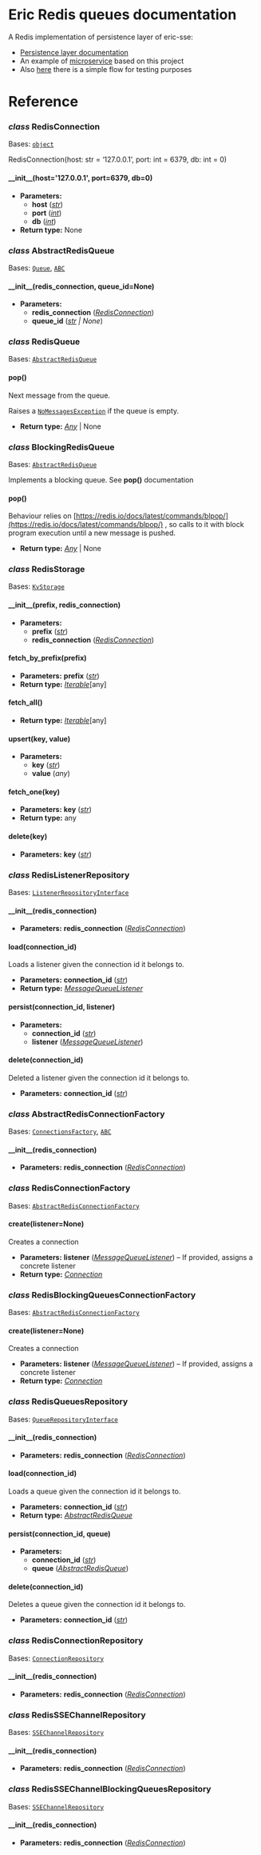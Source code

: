 # Eric Redis queues documentation

A Redis implementation of persistence layer of eric-sse:

* [Persistence layer documentation](https://laxertu.github.io/eric/persistence.html)
* An example of [microservice](https://pypi.org/project/eric-api/) based on this project
* Also [here](https://github.com/laxertu/eric-redis-queues/tree/master/e2e_tests) there is a simple flow for testing purposes

# Reference

### *class* RedisConnection

Bases: [`object`](https://docs.python.org/3/library/functions.html#object)

RedisConnection(host: str = ‘127.0.0.1’, port: int = 6379, db: int = 0)

#### \_\_init_\_(host='127.0.0.1', port=6379, db=0)

* **Parameters:**
  * **host** ([*str*](https://docs.python.org/3/library/stdtypes.html#str))
  * **port** ([*int*](https://docs.python.org/3/library/functions.html#int))
  * **db** ([*int*](https://docs.python.org/3/library/functions.html#int))
* **Return type:**
  None

### *class* AbstractRedisQueue

Bases: [`Queue`](https://laxertu.github.io/eric/channels.html#eric_sse.queues.Queue), [`ABC`](https://docs.python.org/3/library/abc.html#abc.ABC)

#### \_\_init_\_(redis_connection, queue_id=None)

* **Parameters:**
  * **redis_connection** ([*RedisConnection*](#eric_redis_queues.RedisConnection))
  * **queue_id** ([*str*](https://docs.python.org/3/library/stdtypes.html#str) *|* *None*)

### *class* RedisQueue

Bases: [`AbstractRedisQueue`](#eric_redis_queues.AbstractRedisQueue)

#### pop()

Next message from the queue.

Raises a [`NoMessagesException`](https://laxertu.github.io/eric/exceptions.html#eric_sse.exception.NoMessagesException) if the queue is empty.

* **Return type:**
  [*Any*](https://docs.python.org/3/library/typing.html#typing.Any) | None

### *class* BlockingRedisQueue

Bases: [`AbstractRedisQueue`](#eric_redis_queues.AbstractRedisQueue)

Implements a blocking queue. See **pop()** documentation

#### pop()

Behaviour relies on [https://redis.io/docs/latest/commands/blpop/](https://redis.io/docs/latest/commands/blpop/) , so calls to it with block program execution until a new message is pushed.

* **Return type:**
  [*Any*](https://docs.python.org/3/library/typing.html#typing.Any) | None

<a id="module-eric_redis_queues.repository"></a>

### *class* RedisStorage

Bases: [`KvStorage`](https://laxertu.github.io/eric/persistence.html#eric_sse.repository.KvStorage)

#### \_\_init_\_(prefix, redis_connection)

* **Parameters:**
  * **prefix** ([*str*](https://docs.python.org/3/library/stdtypes.html#str))
  * **redis_connection** ([*RedisConnection*](#eric_redis_queues.RedisConnection))

#### fetch_by_prefix(prefix)

* **Parameters:**
  **prefix** ([*str*](https://docs.python.org/3/library/stdtypes.html#str))
* **Return type:**
  [*Iterable*](https://docs.python.org/3/library/typing.html#typing.Iterable)[any]

#### fetch_all()

* **Return type:**
  [*Iterable*](https://docs.python.org/3/library/typing.html#typing.Iterable)[any]

#### upsert(key, value)

* **Parameters:**
  * **key** ([*str*](https://docs.python.org/3/library/stdtypes.html#str))
  * **value** (*any*)

#### fetch_one(key)

* **Parameters:**
  **key** ([*str*](https://docs.python.org/3/library/stdtypes.html#str))
* **Return type:**
  any

#### delete(key)

* **Parameters:**
  **key** ([*str*](https://docs.python.org/3/library/stdtypes.html#str))

### *class* RedisListenerRepository

Bases: [`ListenerRepositoryInterface`](https://laxertu.github.io/eric/persistence.html#eric_sse.interfaces.ListenerRepositoryInterface)

#### \_\_init_\_(redis_connection)

* **Parameters:**
  **redis_connection** ([*RedisConnection*](#eric_redis_queues.RedisConnection))

#### load(connection_id)

Loads a listener given the connection id it belongs to.

* **Parameters:**
  **connection_id** ([*str*](https://docs.python.org/3/library/stdtypes.html#str))
* **Return type:**
  [*MessageQueueListener*](https://laxertu.github.io/eric/channels.html#eric_sse.listener.MessageQueueListener)

#### persist(connection_id, listener)

* **Parameters:**
  * **connection_id** ([*str*](https://docs.python.org/3/library/stdtypes.html#str))
  * **listener** ([*MessageQueueListener*](https://laxertu.github.io/eric/channels.html#eric_sse.listener.MessageQueueListener))

#### delete(connection_id)

Deleted a listener given the connection id it belongs to.

* **Parameters:**
  **connection_id** ([*str*](https://docs.python.org/3/library/stdtypes.html#str))

### *class* AbstractRedisConnectionFactory

Bases: [`ConnectionsFactory`](https://laxertu.github.io/eric/channels.html#eric_sse.connection.ConnectionsFactory), [`ABC`](https://docs.python.org/3/library/abc.html#abc.ABC)

#### \_\_init_\_(redis_connection)

* **Parameters:**
  **redis_connection** ([*RedisConnection*](#eric_redis_queues.RedisConnection))

### *class* RedisConnectionFactory

Bases: [`AbstractRedisConnectionFactory`](#eric_redis_queues.repository.AbstractRedisConnectionFactory)

#### create(listener=None)

Creates a connection

* **Parameters:**
  **listener** ([*MessageQueueListener*](https://laxertu.github.io/eric/channels.html#eric_sse.listener.MessageQueueListener)) – If provided, assigns a concrete listener
* **Return type:**
  [*Connection*](https://laxertu.github.io/eric/channels.html#eric_sse.connection.Connection)

### *class* RedisBlockingQueuesConnectionFactory

Bases: [`AbstractRedisConnectionFactory`](#eric_redis_queues.repository.AbstractRedisConnectionFactory)

#### create(listener=None)

Creates a connection

* **Parameters:**
  **listener** ([*MessageQueueListener*](https://laxertu.github.io/eric/channels.html#eric_sse.listener.MessageQueueListener)) – If provided, assigns a concrete listener
* **Return type:**
  [*Connection*](https://laxertu.github.io/eric/channels.html#eric_sse.connection.Connection)

### *class* RedisQueuesRepository

Bases: [`QueueRepositoryInterface`](https://laxertu.github.io/eric/persistence.html#eric_sse.interfaces.QueueRepositoryInterface)

#### \_\_init_\_(redis_connection)

* **Parameters:**
  **redis_connection** ([*RedisConnection*](#eric_redis_queues.RedisConnection))

#### load(connection_id)

Loads a queue given the connection id it belongs to.

* **Parameters:**
  **connection_id** ([*str*](https://docs.python.org/3/library/stdtypes.html#str))
* **Return type:**
  [*AbstractRedisQueue*](#eric_redis_queues.AbstractRedisQueue)

#### persist(connection_id, queue)

* **Parameters:**
  * **connection_id** ([*str*](https://docs.python.org/3/library/stdtypes.html#str))
  * **queue** ([*AbstractRedisQueue*](#eric_redis_queues.AbstractRedisQueue))

#### delete(connection_id)

Deletes a queue given the connection id it belongs to.

* **Parameters:**
  **connection_id** ([*str*](https://docs.python.org/3/library/stdtypes.html#str))

### *class* RedisConnectionRepository

Bases: [`ConnectionRepository`](https://laxertu.github.io/eric/persistence.html#eric_sse.repository.ConnectionRepository)

#### \_\_init_\_(redis_connection)

* **Parameters:**
  **redis_connection** ([*RedisConnection*](#eric_redis_queues.RedisConnection))

### *class* RedisSSEChannelRepository

Bases: [`SSEChannelRepository`](https://laxertu.github.io/eric/prefabs.html#eric_sse.prefabs.SSEChannelRepository)

#### \_\_init_\_(redis_connection)

* **Parameters:**
  **redis_connection** ([*RedisConnection*](#eric_redis_queues.RedisConnection))

### *class* RedisSSEChannelBlockingQueuesRepository

Bases: [`SSEChannelRepository`](https://laxertu.github.io/eric/prefabs.html#eric_sse.prefabs.SSEChannelRepository)

#### \_\_init_\_(redis_connection)

* **Parameters:**
  **redis_connection** ([*RedisConnection*](#eric_redis_queues.RedisConnection))
